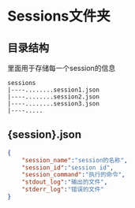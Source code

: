 # Sessions文件夹
## 目录结构
里面用于存储每一个session的信息
```
sessions
|----........session1.json
|----........session2.json
|----........session3.json
|----.....
```

## {session}.json
```json
{
    "session_name":"session的名称",
    "session_id":"session id",
    "session_command":"执行的命令",
    "stdout_log":"输出的文件",
    "stderr_log":"错误的文件"
}
```